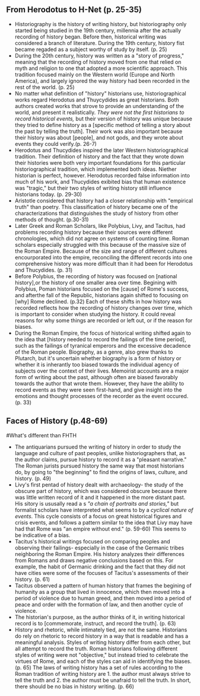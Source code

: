 ## From Herodotus to H-Net (p. 25-35)

- Historiography is the history of writing history, but historiography only started being studied in the 19th century, millennia after the actually recording of history began. Before then, historical writing was considered a branch of literature. During the 19th century, history fist became regaded as a subject worthy of study by itself. (p. 25)
- During the 20th century, history was written as a "story of progress," meaning that the recording of history moved from one that relied on myth and religion to one that adopted a more scientific approach. This tradition focused mainly on the Western world (Europe and North America), and largely ignored the way history had been recorded in the rest of the world. (p. 25)
- No matter what definition of "history" historians use, historiographical works regard Herodotus and Thuycydides as great historians. Both authors created works that strove to provide an understanding of the world, and present it realistically. _They were not the first historians to record historical events,_ but their version of history was unique because they tried to define history as a [specific method of telling a story about the past by telling the truth]. Their work was also important because their history was about [people], and not gods, and they wrote about events they could verify.(p. 26-7) 
- Herodotus and Thucydides inspired the later Western historiographical tradition. Their definition of history and the fact that they wrote down their histories were both very important foundations for this particular historiographical tradition, which implemented both ideas. Niether historian is perfect, however. Herodotus recorded false information into much of his work, and Thucydides exibited bias that human existence was "tragic," but their two styles of writing history still influence historians today. (p. 29-30)
- Aristotle considered that history had a closer relationship with "empirical truth" than poetry. This classification of history became one of the characterizations that distinguishes the study of history from other methods of thought. (p.30-31)
- Later Greek and Roman Scholars, like Polybius, Livy, and Tacitus, had problems recording history because their sources were different chronologies, which did not agree on systems of counting time. Roman scholars especially struggled with this because of the massive size of the Roman Empire. Because of the size and range of different cultures encourporated into the empire, reconciling the different records into one comprehensive history was more difficult than it had been for Herodotus and Thucydides. (p. 31)
- Before Polybius, the recording of history was focused on [national history],or the history of one smaller area over time. Begining with Polybius, Poman historians focused on the [cause] of Rome's success, and afterthe fall of the Republic, historians again shifted to focusing on [why] Rome declined. (p.32) Each of these shifts in how history was recorded reflects how the recording of history changes over time, which is important to consider when studying the history. It could reveal reasons for why some things are recorded or left out, or if the reason for biases.
- During the Roman Empire, the focus of historical writing shifted again to the idea that [history needed to record the failings of the time period], such as the failings of tyranical emperors and the excessive decadence of the Roman people. Biography, as a genre, also grew thanks to Plutarch, but it's uncertain whether biography is a form of history or whether it is inherantly too biased towards the individual agency of subjects over the context of their lives. Memoirist accounts are a major form of writing about the past, although often are biased favorably towards the author that wrote them. However, they have the ability to record events as they were seen first-hand, and give insight into the emotions and thought processes of the recorder as the event occured. (p. 33)

## Faces of History (p.48-69)
#What's different than FHTH

- The antiquarians pursued the writing of history in order to study the language and culture of past peoples, unlike historiographers that, as the author claims, pursue history to record it as a "pleasant narrative." The Roman jurists pursued history the same way that most historians do, by going to "the beginning" to find the origins of laws, culture, and history. (p. 49) 
- Livy's first pentad of history dealt with archaeology- the study of the obscure part of history, which was considered obscure because there was little written record of it and it happened in the more distant past. His sitory is ususally read a s _"a chain of portraits and stories,"_ but formalist scholars have interpreted what seems to by a _cyclical nature of events_. This cycle consists of a focus on great historical figures and crisis events, and follows a pattern similar to the idea that Livy may have had that Rome was "an empire without end." (p. 59-60) This seems to be indicative of a bias.
- Tacitus's historical writings focused on comparing peoples and observing their failings- especially in the case of the Germanic tribes neighboring the Roman Empire. His history analyzes their differences from Romans and draws negative conclusions based on this. For example, the habit of Germanic drinking and the fact that they did not have cities were some of the focuses of Tacitus's assessments of their history. (p. 61)
- Tacitus observed a pattern of human history that frames the begining of humanity as a group that lived in innocence, which then moved into a period of violence due to human greed, and then moved into a period of peace and order with the formation of law, and then another cycle of violence. 
- The historian's purpose, as the author thinks of it, in writing historical record is to [commemorate, instruct, and record the truth]. (p. 63)
- History and rhetoric, while intimately tied, are not the same. Historians do rely on rhetoric to record history in a way that is readable and has a meaningful analysis. Styles of writing history differ from each other, but all attempt to record the truth. Roman historians following different styles of writing were not "objective," but instead tried to celebrate the virtues of Rome, and each of the styles can aid in identifying the biases. (p. 65)
The laws of writing history has a set of rules according to the Roman tradition of writing history are 1. the author must always strive to tell the truth and 2. the author must be unafraid to tell the truth. In short, there should be no bias in history writing. (p. 66)
